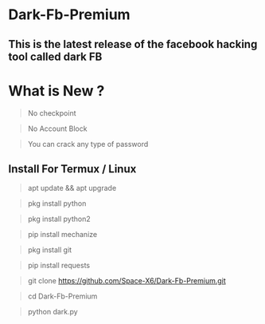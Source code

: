 # Dark-Fb-Premium
## This is the latest release of the facebook hacking tool called dark FB

# What is New ?
> No checkpoint

> No Account Block

> You can crack any type of password

## Install For Termux / Linux

> apt update && apt upgrade

> pkg install python

> pkg install python2

> pip install mechanize

> pkg install git 

> pip install requests

> git clone https://github.com/Space-X6/Dark-Fb-Premium.git

> cd Dark-Fb-Premium

> python dark.py
